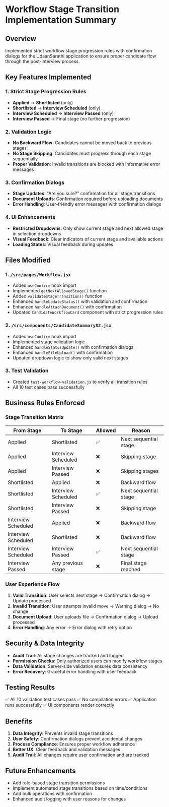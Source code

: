 # Workflow Stage Transition Implementation Summary

## Overview
Implemented strict workflow stage progression rules with confirmation dialogs for the UdaanSarathi application to ensure proper candidate flow through the post-interview process.

## Key Features Implemented

### 1. Strict Stage Progression Rules
- **Applied** → **Shortlisted** (only)
- **Shortlisted** → **Interview Scheduled** (only)  
- **Interview Scheduled** → **Interview Passed** (only)
- **Interview Passed** → Final stage (no further progression)

### 2. Validation Logic
- **No Backward Flow**: Candidates cannot be moved back to previous stages
- **No Stage Skipping**: Candidates must progress through each stage sequentially
- **Proper Validation**: Invalid transitions are blocked with informative error messages

### 3. Confirmation Dialogs
- **Stage Updates**: "Are you sure?" confirmation for all stage transitions
- **Document Uploads**: Confirmation required before uploading documents
- **Error Handling**: User-friendly error messages with confirmation dialogs

### 4. UI Enhancements
- **Restricted Dropdowns**: Only show current stage and next allowed stage in selection dropdowns
- **Visual Feedback**: Clear indicators of current stage and available actions
- **Loading States**: Visual feedback during updates

## Files Modified

### 1. `/src/pages/Workflow.jsx`
- Added `useConfirm` hook import
- Implemented `getNextAllowedStage()` function
- Added `validateStageTransition()` function
- Enhanced `handleUpdateStatus()` with validation and confirmation
- Enhanced `handleAttachDocument()` with confirmation
- Updated `CandidateWorkflowCard` component with strict progression rules

### 2. `/src/components/CandidateSummaryS2.jsx`
- Added `useConfirm` hook import
- Implemented stage validation logic
- Enhanced `handleStatusUpdate()` with confirmation dialogs
- Enhanced `handleFileUpload()` with confirmation
- Updated dropdown logic to show only valid next stages

### 3. Test Validation
- Created `test-workflow-validation.js` to verify all transition rules
- All 10 test cases pass successfully

## Business Rules Enforced

### Stage Transition Matrix
| From Stage | To Stage | Allowed | Reason |
|------------|----------|---------|---------|
| Applied | Shortlisted | ✅ | Next sequential stage |
| Applied | Interview Scheduled | ❌ | Skipping stage |
| Applied | Interview Passed | ❌ | Skipping stages |
| Shortlisted | Applied | ❌ | Backward flow |
| Shortlisted | Interview Scheduled | ✅ | Next sequential stage |
| Shortlisted | Interview Passed | ❌ | Skipping stage |
| Interview Scheduled | Applied | ❌ | Backward flow |
| Interview Scheduled | Shortlisted | ❌ | Backward flow |
| Interview Scheduled | Interview Passed | ✅ | Next sequential stage |
| Interview Passed | Any previous stage | ❌ | Final stage reached |

### User Experience Flow
1. **Valid Transition**: User selects next stage → Confirmation dialog → Update processed
2. **Invalid Transition**: User attempts invalid move → Warning dialog → No change
3. **Document Upload**: User uploads file → Confirmation dialog → Upload processed
4. **Error Handling**: Any error → Error dialog with retry option

## Security & Data Integrity
- **Audit Trail**: All stage changes are tracked and logged
- **Permission Checks**: Only authorized users can modify workflow stages
- **Data Validation**: Server-side validation ensures data consistency
- **Error Recovery**: Graceful error handling with user feedback

## Testing Results
✅ All 10 validation test cases pass
✅ No compilation errors
✅ Application runs successfully
✅ UI components render correctly

## Benefits
1. **Data Integrity**: Prevents invalid stage transitions
2. **User Safety**: Confirmation dialogs prevent accidental changes
3. **Process Compliance**: Ensures proper workflow adherence
4. **Better UX**: Clear feedback and validation messages
5. **Audit Trail**: All changes require user confirmation and are tracked

## Future Enhancements
- Add role-based stage transition permissions
- Implement automated stage transitions based on time/conditions
- Add bulk operations with confirmation
- Enhanced audit logging with user reasons for changes